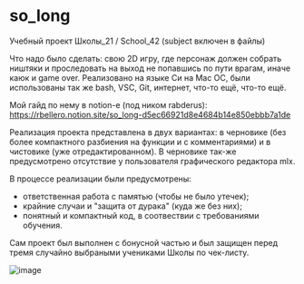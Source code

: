 # so_long
Учебный проект Школы_21 / School_42 (subject включен в файлы)

Что надо было сделать: свою 2D игру, где персонаж должен собрать ништяки и проследовать на выход не попавшись по пути врагам, иначе каюк и game over.
Реализовано на языке Си на Mac OC, были использованы так же bash, VSC, Git, интернет, что-то ещё, что-то ещё.

Мой гайд по нему в notion-e (под ником rabderus): https://rbellero.notion.site/so_long-d5ec66921d8e4684b14e850ebbb7a1de

Реализация проекта представлена в двух вариантах: в черновике (без более компактного разбиения на функции и с комментариями) и в чистовике (уже отредактированном).
В черновике так-же предусмотрено отсутствие у пользователя графического редактора mlx. 

В процессе реализации были предусмотрены:
- ответственная работа с памятью (чтобы не было утечек);
- крайние случаи и "защита от дурака" (куда же без них);
- понятный и компактный код, в соотвествии с требованиями обучения.

Сам проект был выполнен с бонусной частью и был защищен перед тремя случайно выбраными учениками Школы по чек-листу.

![image](https://user-images.githubusercontent.com/107763382/234953937-97bee257-dde3-4be4-896a-7009c79ce1ac.png)

